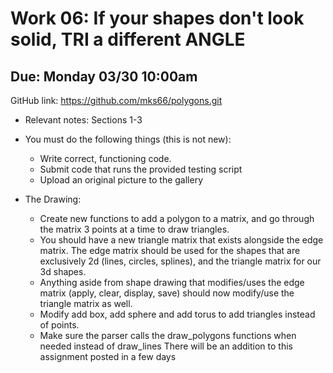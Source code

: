 # Work 06: If your shapes don't look solid, TRI a different ANGLE

## Due: Monday 03/30 10:00am

GitHub link: <https://github.com/mks66/polygons.git>

- Relevant notes: Sections 1-3

- You must do the following things (this is not new):
  - Write correct, functioning code.
  - Submit code that runs the provided testing script
  - Upload an original picture to the gallery
- The Drawing:
  - Create new functions to add a polygon to a matrix, and go through the matrix 3 points at a time to draw triangles.
  - You should have a new triangle matrix that exists alongside the edge matrix. The edge matrix should be used for the shapes that are exclusively 2d (lines, circles, splines), and the triangle matrix for our 3d shapes.
  - Anything aside from shape drawing that modifies/uses the edge matrix (apply, clear, display, save) should now modify/use the triangle matrix as well.
  - Modify add box, add sphere and add torus to add triangles instead of points.
  - Make sure the parser calls the draw_polygons functions when needed instead of draw_lines
There will be an addition to this assignment posted in a few days
